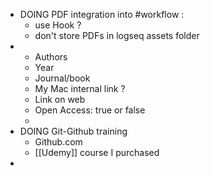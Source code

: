 - DOING PDF integration into #workflow :
	- use Hook ?
	- don't store PDFs in logseq assets folder
-
	- Authors
	- Year
	- Journal/book
	- My Mac internal link ?
	- Link on web
	- Open Access: true or false
	-
- DOING Git-Github training
	- Github.com
	- [[Udemy]] course I purchased
-